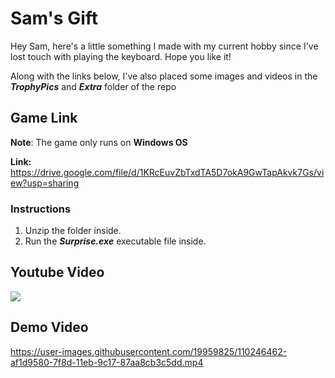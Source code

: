 # Sam's Gift

Hey Sam, here's a little something I made with my current hobby since I've lost touch with playing the keyboard. Hope you like it!

Along with the links below, I've also placed some images and videos in the ***TrophyPics*** and ***Extra*** folder of the repo

## Game Link

**__Note__**: The game only runs on **Windows OS**

**Link:** https://drive.google.com/file/d/1KRcEuvZbTxdTA5D7okA9GwTapAkvk7Gs/view?usp=sharing

### Instructions

1. Unzip the folder inside.
2. Run the ***Surprise.exe*** executable file inside.

## Youtube Video

[![](http://img.youtube.com/vi/NfVQ9ahV8GE/0.jpg)](http://www.youtube.com/watch?v=NfVQ9ahV8GE "")


## Demo Video


https://user-images.githubusercontent.com/19959825/110246462-af1d9580-7f8d-11eb-9c17-87aa8cb3c5dd.mp4

